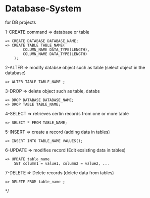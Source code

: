 # Database-System
for DB projects 

1-CREATE command => database or table 

	=> CREATE DATABASE DATABASE_NAME;
	=> CREATE TABLE TABLE_NAME(
			COLUMN_NAME DATA_TYPE(LENGTH),
    		COLUMN_NAME DATA_TYPE(LENGTH)
        );

2-ALTER => modify databse object such as table (select object in the database)

	=> ALTER TABLE TABLE_NAME ;

3-DROP => delete object such as table, databs 

	=> DROP DATABASE DATABASE_NAME;
    => DROP TABLE TABLE_NAME;

4-SELECT => retrieves certin records from one or more table

	=> SELECT * FROM TABLE_NAME;

5-INSERT => create a record (adding data in tables)

	=> INSERT INTO TABLE_NAME VALUES();

6-UPDATE => modifies record (Edit exsisting data in tables)

	=> UPDATE table_name
		SET column1 = value1, column2 = value2, ...
        
7-DELETE => Delete records (delete data from tables)

	=> DELETE FROM table_name ;

*/
